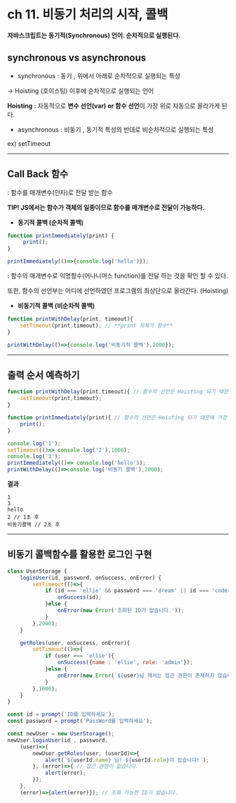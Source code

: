 # ch 11. 비동기 처리의 시작, 콜백

**자바스크립트는 동기적(Synchronous) 언어. 순차적으로 실행된다.** 

## synchronous vs asynchronous

- synchronous : 동기 , 위에서 아래로 순차적으로 실행되는 특성

→ Hoisting (호이스팅) 이후에 순차적으로 실행되는 언어 

 **Hoisting** : 자동적으로 **변수 선언(var) or 함수 선언**이 가장 위로 자동으로 올라가게 된다.

- asynchronous : 비동기 , 동기적 특성의 반대로 비순차적으로 실행되는 특성

ex) setTimeout

---

## Call Back 함수

: 함수를 매개변수(인자)로 전달 받는 함수 

**TIP! JS에서는 함수가 객체의 일종이므로 함수를 매개변수로 전달이 가능하다.** 

- **동기적 콜백 (순차적 콜백)**

```jsx
function printImmediately(print) {
	 print(); 
} 

printImmediately(()=>{console.log('hello')});
```

: 함수의 매개변수로 익명함수(어나니머스 function)를 전달 하는 것을 확인 할 수 있다. 

또한, 함수의 선언부는 어디에 선언하였던 프로그램의 최상단으로 올라간다. (Hoisting) 

- **비동기적 콜백 (비순차적 콜백)**

```jsx
function printWithDelay(print, timeout){
	setTimeout(print,timeout); // **print 자체가 함수**
}

printWithDelay(()=>{console.log('비동기적 콜백'),2000});
```

---

## 출력 순서 예측하기

```jsx
function printWithDelay(print,timeout){ // 함수의 선언은 Hoisting 되기 때문에 가장 최상단으로 올라간다.
    setTimeout(print,timeout);
}

function printImmediately(print){ // 함수의 선언은 Hoisting 되기 때문에 가장 최상단으로 올라간다.
    print();
}

console.log('1');
setTimeout(()=> console.log('2'),1000); 
console.log('3'); 
printImmediately(()=> console.log('hello')); 
printWithDelay(()=>console.log('비동기 콜백'),2000); 
```

**결과** 

```
1
3
hello
2 // 1초 후 
비동기콜백 // 2초 후 
```

---

## **비동기 콜백함수를 활용한 로그인 구현**


```jsx
class UserStorage {
    loginUser(id, password, onSuccess, onError) {
        setTimeout(()=>{
            if (id === 'ellie' && password === 'dream' || id === 'coder' && password === 'academy'){
                onSuccess(id);
            }else {
                onError(new Error('조회된 ID가 없습니다.'));
            }
        },2000);
    }

    getRoles(user, onSuccess, onError){
        setTimeout(()=>{
            if (user === 'ellie'){
                onSuccess({name : 'ellie', role: 'admin'});
            }else {
                onError(new Error(`${user}님 께서는 접근 권한이 존재하지 않습니다.`));
            }
        },1000);
    }
}

const id = prompt('ID를 입력하세요');
const password = prompt('PassWord를 입력하세요');

const newUser = new UserStorage();
newUser.loginUser(id , password,
    (user)=>{
        newUser.getRoles(user, (userId)=>{
            alert(`${userId.name} 님! ${userId.role}이 있습니다!`);
        }, (error)=>{ // 접근 권한이 없습니다.
            alert(error);
        });
    },
    (error)=>{alert(error)}); // 조회 가능한 ID가 없습니다.
```
